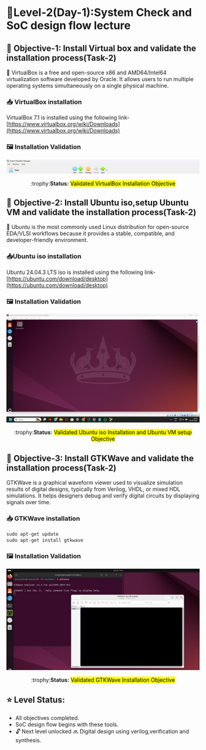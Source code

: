   #  :checkered_flag:Level-2(Day-1):System Check and SoC design flow lecture

 ## :dart: <b>Objective-1:</b> Install Virtual box and validate the installation process(Task-2)
 :rocket: VirtualBox is a free and open-source x86 and AMD64/Intel64 virtualization software developed by Oracle. It allows users to run multiple operating systems simultaneously on a single physical machine.
 
 ### 📥 VirtualBox installation
 VirtualBox 7.1 is installed using the following link-
 [https://www.virtualbox.org/wiki/Downloads](https://www.virtualbox.org/wiki/Downloads)
 ### 🖼️ Installation Validation
![VirtualBox install](/Map_1/Level_2/images/virtualbox_install.png)
<div align="center">:trophy:<b>Status:</b>  <mark>Validated VirtualBox Installation Objective</mark></div>

## :dart: <b>Objective-2:</b> Install Ubuntu iso,setup Ubuntu VM and validate the installation process(Task-2)
 :rocket: Ubuntu is the most commonly used Linux distribution for open-source EDA/VLSI workflows because it provides a stable, compatible, and developer-friendly environment.
 ### 📥Ubuntu iso installation
 Ubuntu 24.04.3 LTS iso is installed using the following link-
 [https://ubuntu.com/download/desktop](https://ubuntu.com/download/desktop)
### 🖼️ Installation Validation
![Yosys install](/Map_1/Level_2/images/Ubuntu_install.png)
<div align="center">:trophy:<b>Status:</b>  <mark>Validated Ubuntu iso Installation and Ubuntu VM setup Objective</mark></div>

## :dart: <b>Objective-3:</b> Install GTKWave and validate the installation process(Task-2)
GTKWave is a graphical waveform viewer used to visualize simulation results of digital designs, typically from Verilog, VHDL, or mixed HDL simulations. It helps designers debug and verify digital circuits by displaying signals over time.
### 📥 GTKWave installation
 
 ```
sudo apt-get update
sudo apt-get install gtkwave
 ```
  ### 🖼️ Installation Validation
![Yosys install](/Map_1/Level_3/images/gtkwave_install.png)
<div align="center">:trophy:<b>Status:</b> <mark>Validated GTKWave Installation Objective</mark></div>

## :star: Level Status: 

- All objectives completed.
- SoC design flow begins with these tools.
- 🔓 Next level unlocked 🔜 Digital design using verilog,verification and synthesis.


